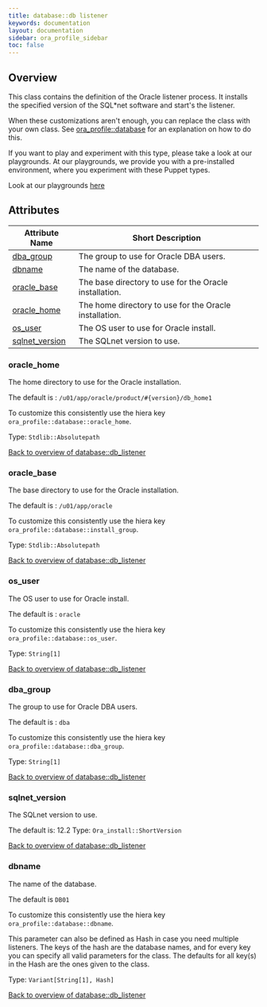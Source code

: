 ```yaml
---
title: database::db listener
keywords: documentation
layout: documentation
sidebar: ora_profile_sidebar
toc: false
---
```

## Overview

This class contains the definition of the Oracle listener process. It installs the specified version of the SQL*net software and start's the listener.

When these customizations aren't enough, you can replace the class with your own class. See [ora_profile::database](./database.html) for an explanation on how to do this.





If you want to play and experiment with this type, please take a look at our playgrounds. At our playgrounds, 
we provide you with a pre-installed environment, where you experiment with these Puppet types.

Look at our playgrounds [here](/playgrounds#oracle)

## Attributes



Attribute Name                                          | Short Description                                      |
------------------------------------------------------- | ------------------------------------------------------ |
[dba_group](#database::db_listener_dba_group)           | The group to use for Oracle DBA users.                 |
[dbname](#database::db_listener_dbname)                 | The name of the database.                              |
[oracle_base](#database::db_listener_oracle_base)       | The base directory to use for the Oracle installation. |
[oracle_home](#database::db_listener_oracle_home)       | The home directory to use for the Oracle installation. |
[os_user](#database::db_listener_os_user)               | The OS user to use for Oracle install.                 |
[sqlnet_version](#database::db_listener_sqlnet_version) | The SQLnet version to use.                             |




### oracle_home<a name='database::db_listener_oracle_home'>

The home directory to use for the Oracle installation.

The default is : `/u01/app/oracle/product/#{version}/db_home1`

To customize this consistently use the hiera key `ora_profile::database::oracle_home`.


Type: `Stdlib::Absolutepath`


[Back to overview of database::db_listener](#attributes)

### oracle_base<a name='database::db_listener_oracle_base'>

The base directory to use for the Oracle installation.

The default is : `/u01/app/oracle`

To customize this consistently use the hiera key `ora_profile::database::install_group`.


Type: `Stdlib::Absolutepath`


[Back to overview of database::db_listener](#attributes)

### os_user<a name='database::db_listener_os_user'>

The OS user to use for Oracle install.

The default is : `oracle`

To customize this consistently use the hiera key `ora_profile::database::os_user`.

Type: `String[1]`


[Back to overview of database::db_listener](#attributes)

### dba_group<a name='database::db_listener_dba_group'>

The group to use for Oracle DBA users.

The default is : `dba`

To customize this consistently use the hiera key `ora_profile::database::dba_group`.

Type: `String[1]`


[Back to overview of database::db_listener](#attributes)

### sqlnet_version<a name='database::db_listener_sqlnet_version'>

The SQLnet version to use.

The default is: 12.2
Type: `Ora_install::ShortVersion`


[Back to overview of database::db_listener](#attributes)

### dbname<a name='database::db_listener_dbname'>

The name of the database.

The default is `DB01`

To customize this consistently use the hiera key `ora_profile::database::dbname`.

This parameter can also be defined as Hash in case you need multiple listeners.
The keys of the hash are the database names, and for every key you can specify all valid parameters for the class.
The defaults for all key(s) in the Hash are the ones given to the class.

Type: `Variant[String[1], Hash]`


[Back to overview of database::db_listener](#attributes)
